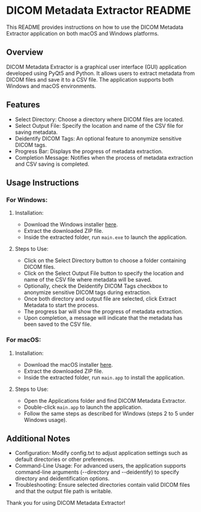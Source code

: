 # DICOM Metadata Extractor README

This README provides instructions on how to use the DICOM Metadata Extractor application on both macOS and Windows platforms.

## Overview

DICOM Metadata Extractor is a graphical user interface (GUI) application developed using PyQt5 and Python. It allows users to extract metadata from DICOM files and save it to a CSV file. The application supports both Windows and macOS environments.

## Features

- Select Directory: Choose a directory where DICOM files are located.
- Select Output File: Specify the location and name of the CSV file for saving metadata.
- Deidentify DICOM Tags: An optional feature to anonymize sensitive DICOM tags.
- Progress Bar: Displays the progress of metadata extraction.
- Completion Message: Notifies when the process of metadata extraction and CSV saving is completed.

## Usage Instructions

### For Windows:

1. Installation:
   - Download the Windows installer [here](https://drive.google.com/file/d/17E1JVQ7Eko2_aJnMCwa0pziIqIpETnUI/view?usp=drive_link).
   - Extract the downloaded ZIP file.
   - Inside the extracted folder, run `main.exe` to launch the application.

2. Steps to Use:
   - Click on the Select Directory button to choose a folder containing DICOM files.
   - Click on the Select Output File button to specify the location and name of the CSV file where metadata will be saved.
   - Optionally, check the Deidentify DICOM Tags checkbox to anonymize sensitive DICOM tags during extraction.
   - Once both directory and output file are selected, click Extract Metadata to start the process.
   - The progress bar will show the progress of metadata extraction.
   - Upon completion, a message will indicate that the metadata has been saved to the CSV file.

### For macOS:

1. Installation:
   - Download the macOS installer [here](https://drive.google.com/file/d/1tYCx-UA2h6waTXDPyEnU-6qUm29ZgQgP/view?usp=drive_link).
   - Extract the downloaded ZIP file.
   - Inside the extracted folder, run `main.app` to install the application.

2. Steps to Use:
   - Open the Applications folder and find DICOM Metadata Extractor.
   - Double-click `main.app` to launch the application.
   - Follow the same steps as described for Windows (steps 2 to 5 under Windows usage).

## Additional Notes

- Configuration: Modify config.txt to adjust application settings such as default directories or other preferences.
- Command-Line Usage: For advanced users, the application supports command-line arguments (--directory and --deidentify) to specify directory and deidentification options.
- Troubleshooting: Ensure selected directories contain valid DICOM files and that the output file path is writable.

Thank you for using DICOM Metadata Extractor!
